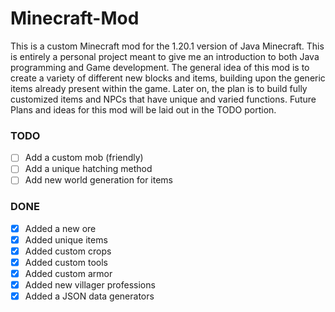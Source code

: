 # Minecraft-Mod

This is a custom Minecraft mod for the 1.20.1 version of Java Minecraft. This is entirely a personal project meant to give me an introduction to both Java programming and Game development. The general idea of this mod is to create a variety of different new blocks and items, building upon the generic items already present within the game. Later on, the plan is to build fully customized items and NPCs that have unique and varied functions. Future Plans and ideas for this mod will be laid out in the TODO portion.

### TODO

- [ ] Add a custom mob (friendly)
- [ ] Add a unique hatching method
- [ ] Add new world generation for items

### DONE

- [x] Added a new ore
- [x] Added unique items
- [x] Added custom crops
- [x] Added custom tools
- [x] Added custom armor
- [x] Added new villager professions
- [x] Added a JSON data generators

